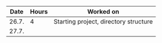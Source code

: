 | Date   | Hours | Worked on                             |
| ------ | ----- | ------------------------------------- |
| 26.7.  | 4     | Starting project, directory structure |
| 27.7.  |       |                                       |
